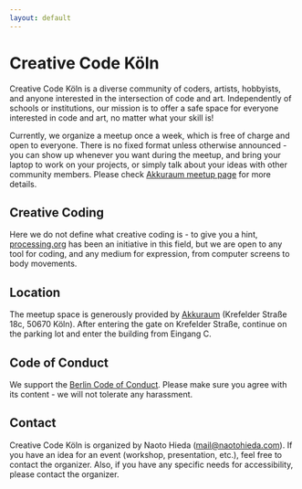 ```yaml
---
layout: default
---
```


# Creative Code Köln

Creative Code Köln is a diverse community of coders, artists, hobbyists, and anyone interested in the intersection of code and art. Independently of schools or institutions, our mission is to offer a safe space for everyone interested in code and art, no matter what your skill is!

Currently, we organize a meetup once a week, which is free of charge and open to everyone. There is no fixed format unless otherwise announced - you can show up whenever you want during the meetup, and bring your laptop to work on your projects, or simply talk about your ideas with other community members. Please check [Akkuraum meetup page](https://www.meetup.com/en-AU/akkuraum/) for more details.

## Creative Coding

Here we do not define what creative coding is - to give you a hint, [processing.org](https://processing.org) has been an initiative in this field, but we are open to any tool for coding, and any medium for expression, from computer screens to body movements.

## Location

The meetup space is generously provided by [Akkuraum](https://www.akkuraum.com/) (Krefelder Straße 18c, 50670 Köln). After entering the gate on Krefelder Straße, continue on the parking lot and enter the building from Eingang C.

## Code of Conduct

We support the [Berlin Code of Conduct](http://berlincodeofconduct.org/).
Please make sure you agree with its content - we will not tolerate any harassment.

## Contact

Creative Code Köln is organized by Naoto Hieda (mail@naotohieda.com). If you have an idea for an event (workshop, presentation, etc.), feel free to contact the organizer. Also, if you have any specific needs for accessibility, please contact the organizer.
